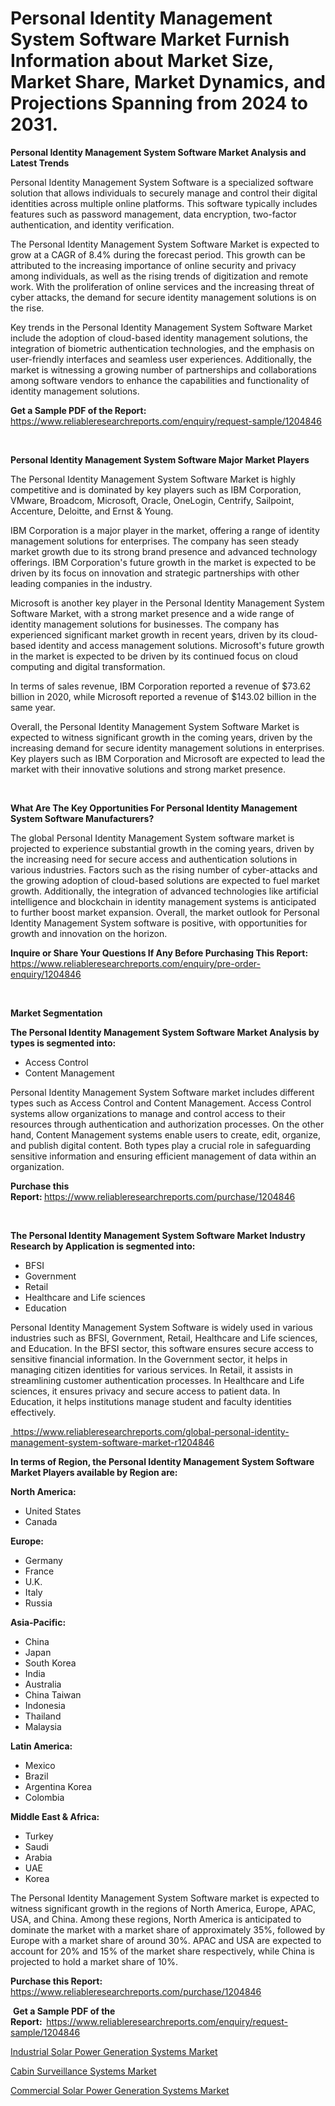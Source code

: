 <p><h1>Personal Identity Management System Software Market Furnish Information about Market Size, Market Share, Market Dynamics, and Projections Spanning from 2024 to 2031.</h1></p><p><strong>Personal Identity Management System Software Market Analysis and Latest Trends</strong></p>
<p><p>Personal Identity Management System Software is a specialized software solution that allows individuals to securely manage and control their digital identities across multiple online platforms. This software typically includes features such as password management, data encryption, two-factor authentication, and identity verification.</p><p>The Personal Identity Management System Software Market is expected to grow at a CAGR of 8.4% during the forecast period. This growth can be attributed to the increasing importance of online security and privacy among individuals, as well as the rising trends of digitization and remote work. With the proliferation of online services and the increasing threat of cyber attacks, the demand for secure identity management solutions is on the rise.</p><p>Key trends in the Personal Identity Management System Software Market include the adoption of cloud-based identity management solutions, the integration of biometric authentication technologies, and the emphasis on user-friendly interfaces and seamless user experiences. Additionally, the market is witnessing a growing number of partnerships and collaborations among software vendors to enhance the capabilities and functionality of identity management solutions.</p></p>
<p><strong>Get a Sample PDF of the Report:&nbsp;</strong> <a href="https://www.reliableresearchreports.com/enquiry/request-sample/1204846">https://www.reliableresearchreports.com/enquiry/request-sample/1204846</a></p>
<p>&nbsp;</p>
<p><strong>Personal Identity Management System Software Major Market Players</strong></p>
<p><p>The Personal Identity Management System Software Market is highly competitive and is dominated by key players such as IBM Corporation, VMware, Broadcom, Microsoft, Oracle, OneLogin, Centrify, Sailpoint, Accenture, Deloitte, and Ernst & Young.</p><p>IBM Corporation is a major player in the market, offering a range of identity management solutions for enterprises. The company has seen steady market growth due to its strong brand presence and advanced technology offerings. IBM Corporation's future growth in the market is expected to be driven by its focus on innovation and strategic partnerships with other leading companies in the industry.</p><p>Microsoft is another key player in the Personal Identity Management System Software Market, with a strong market presence and a wide range of identity management solutions for businesses. The company has experienced significant market growth in recent years, driven by its cloud-based identity and access management solutions. Microsoft's future growth in the market is expected to be driven by its continued focus on cloud computing and digital transformation.</p><p>In terms of sales revenue, IBM Corporation reported a revenue of $73.62 billion in 2020, while Microsoft reported a revenue of $143.02 billion in the same year.</p><p>Overall, the Personal Identity Management System Software Market is expected to witness significant growth in the coming years, driven by the increasing demand for secure identity management solutions in enterprises. Key players such as IBM Corporation and Microsoft are expected to lead the market with their innovative solutions and strong market presence.</p></p>
<p>&nbsp;</p>
<p><strong>What Are The Key Opportunities For Personal Identity Management System Software Manufacturers?</strong></p>
<p><p>The global Personal Identity Management System software market is projected to experience substantial growth in the coming years, driven by the increasing need for secure access and authentication solutions in various industries. Factors such as the rising number of cyber-attacks and the growing adoption of cloud-based solutions are expected to fuel market growth. Additionally, the integration of advanced technologies like artificial intelligence and blockchain in identity management systems is anticipated to further boost market expansion. Overall, the market outlook for Personal Identity Management System software is positive, with opportunities for growth and innovation on the horizon.</p></p>
<p><strong>Inquire or Share Your Questions If Any Before Purchasing This Report:</strong> <a href="https://www.reliableresearchreports.com/enquiry/pre-order-enquiry/1204846">https://www.reliableresearchreports.com/enquiry/pre-order-enquiry/1204846</a></p>
<p>&nbsp;</p>
<p><strong>Market Segmentation</strong></p>
<p><strong>The Personal Identity Management System Software Market Analysis by types is segmented into:</strong></p>
<p><ul><li>Access Control</li><li>Content Management</li></ul></p>
<p><p>Personal Identity Management System Software market includes different types such as Access Control and Content Management. Access Control systems allow organizations to manage and control access to their resources through authentication and authorization processes. On the other hand, Content Management systems enable users to create, edit, organize, and publish digital content. Both types play a crucial role in safeguarding sensitive information and ensuring efficient management of data within an organization.</p></p>
<p><strong>Purchase this Report:&nbsp;</strong><a href="https://www.reliableresearchreports.com/purchase/1204846">https://www.reliableresearchreports.com/purchase/1204846</a></p>
<p>&nbsp;</p>
<p><strong>The Personal Identity Management System Software Market Industry Research by Application is segmented into:</strong></p>
<p><ul><li>BFSI</li><li>Government</li><li>Retail</li><li>Healthcare and Life sciences</li><li>Education</li></ul></p>
<p><p>Personal Identity Management System Software is widely used in various industries such as BFSI, Government, Retail, Healthcare and Life sciences, and Education. In the BFSI sector, this software ensures secure access to sensitive financial information. In the Government sector, it helps in managing citizen identities for various services. In Retail, it assists in streamlining customer authentication processes. In Healthcare and Life sciences, it ensures privacy and secure access to patient data. In Education, it helps institutions manage student and faculty identities effectively.</p></p>
<p><a href="https://www.reliableresearchreports.com/global-personal-identity-management-system-software-market-r1204846">&nbsp;https://www.reliableresearchreports.com/global-personal-identity-management-system-software-market-r1204846</a></p>
<p><strong>In terms of Region, the Personal Identity Management System Software Market Players available by Region are:</strong></p>
<p>
    <p> <strong> North America: </strong>
        <ul>
            <li>United States</li>
            <li>Canada</li>
        </ul>
        </p> 
    <p> <strong> Europe: </strong>
        <ul>
            <li>Germany</li>
            <li>France</li>
            <li>U.K.</li>
            <li>Italy</li>
            <li>Russia</li>
        </ul>
        </p> 
    <p> <strong> Asia-Pacific: </strong>
        <ul>
            <li>China</li>
            <li>Japan</li>
            <li>South Korea</li>
            <li>India</li>
            <li>Australia</li>
            <li>China Taiwan</li>
            <li>Indonesia</li>
            <li>Thailand</li>
            <li>Malaysia</li>
        </ul>
        </p> 
    <p> <strong> Latin America: </strong>
        <ul>
            <li>Mexico</li>
            <li>Brazil</li>
            <li>Argentina Korea</li>
            <li>Colombia</li>
        </ul>
        </p> 
    <p> <strong> Middle East & Africa: </strong>
        <ul>
            <li>Turkey</li>
            <li>Saudi</li>
            <li>Arabia</li>
            <li>UAE</li>
            <li>Korea</li>
        </ul>
    </p>
    </p>
<p><p>The Personal Identity Management System Software market is expected to witness significant growth in the regions of North America, Europe, APAC, USA, and China. Among these regions, North America is anticipated to dominate the market with a market share of approximately 35%, followed by Europe with a market share of around 30%. APAC and USA are expected to account for 20% and 15% of the market share respectively, while China is projected to hold a market share of 10%.</p></p>
<p><strong>Purchase this Report: </strong><a href="https://www.reliableresearchreports.com/purchase/1204846">https://www.reliableresearchreports.com/purchase/1204846</a></p>
<p>&nbsp;<strong>Get a Sample PDF of the Report:&nbsp;&nbsp;</strong><a href="https://www.reliableresearchreports.com/enquiry/request-sample/1204846">https://www.reliableresearchreports.com/enquiry/request-sample/1204846</a></p>
<p><strong></strong></p>
<p><p><a href="https://github.com/amirvaghari/Market-Research-Report-List-1/blob/main/industrial-solar-power-generation-systems-market.md">Industrial Solar Power Generation Systems Market</a></p><p><a href="https://github.com/janetchuadff364/Market-Research-Report-List-1/blob/main/cabin-surveillance-systems-market.md">Cabin Surveillance Systems Market</a></p><p><a href="https://github.com/JennyferFeil2023/Market-Research-Report-List-2/blob/main/commercial-solar-power-generation-systems-market.md">Commercial Solar Power Generation Systems Market</a></p></p>